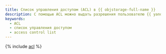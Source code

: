 ```yaml
---
title: Список управления доступом (ACL) в {{ objstorage-full-name }}
description: С помощью ACL можно выдать разрешения пользователю {{ yandex-cloud }}, сервисному аккаунту, группе пользователей и публичной группе. ACL {{ objstorage-name }} — список разрешений для каждого объекта и бакета, хранящийся непосредственно в {{ objstorage-name }}.
keywords:
  - ACL
  - список управления доступом
  - access control list
---
```


{% include [acl](../../_includes/storage/security/acl.md) %}
